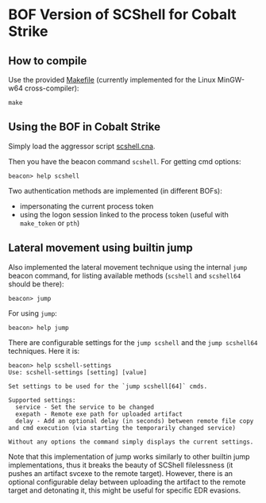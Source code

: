 # BOF Version of SCShell for Cobalt Strike

## How to compile 

Use the provided [Makefile](./Makefile) (currently implemented
for the Linux MinGW-w64 cross-compiler):

```
make
```

## Using the BOF in Cobalt Strike

Simply load the aggressor script [scshell.cna](./scshell.cna).

Then you have the beacon command `scshell`. For getting cmd options:

```
beacon> help scshell
```

Two authentication methods are implemented (in different BOFs):

* impersonating the current process token
* using the logon session linked to the process token (useful with `make_token` or `pth`)

## Lateral movement using builtin jump

Also implemented the lateral movement technique using the internal
`jump` beacon command, for listing available methods
(`scshell` and `scshell64` should be there):

```
beacon> jump
```

For using `jump`:

```
beacon> help jump
```

There are configurable settings for the `jump scshell` and the
`jump scshell64` techniques. Here it is:

```
beacon> help scshell-settings
Use: scshell-settings [setting] [value]

Set settings to be used for the `jump scshell[64]` cmds.

Supported settings:
  service - Set the service to be changed
  exepath - Remote exe path for uploaded artifact
  delay - Add an optional delay (in seconds) between remote file copy and cmd execution (via starting the temporarily changed service)

Without any options the command simply displays the current settings.
```

Note that this implementation of jump works similarly to other
builtin jump implementations, thus it breaks the beauty of SCShell
filelessness (it pushes an artifact svcexe to the remote target).
However, there is an optional configurable delay between uploading
the artifact to the remote target and detonating it, this might be
useful for specific EDR evasions.
